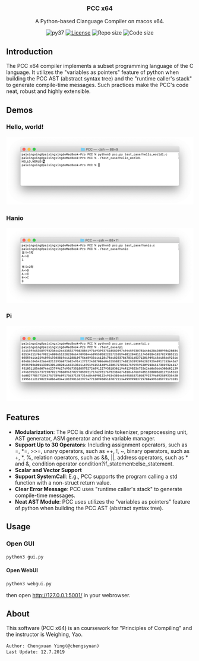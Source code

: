 <p align="center">
  <h3 align="center">PCC x64</h3>
  <p align="center">
    A Python-based Clanguage Compiler on macos x64.
  </p>
  <p align="center">
    <img src="https://img.shields.io/badge/python-3.6%20%7C%203.7-blue.svg" alt="py37">
    <a href="http://opensource.org/licenses/MIT"><img src="https://img.shields.io/github/license/lc-soft/LCUI.svg" alt="License"></a>
    <img src="https://img.shields.io/github/repo-size/chengsyuan/pcc.svg" alt="Repo size">
    <img src="https://img.shields.io/github/languages/code-size/chengsyuan/pcc.svg" alt="Code size">
  </p>
</p>

## Introduction

The PCC x64 compiler implements a subset programming language of  the C language. It utilizes the "variables as pointers" feature of python when building the PCC AST (abstract syntax tree) and the "runtime caller's stack" to generate compile-time messages. Such practices make the PCC's code neat, robust and highly extensible.

## Demos

### Hello, world!

![hello_world1](res/hello_world1.png)

### Hanio
![hanio](res/hanio.png)

### Pi
![pi](res/pi.png)

## Features
* **Modularization**: The PCC is divided into tokenizer, preprocessing unit, AST generator, ASM generator and the variable manager.
* **Support Up to 30 Operators**: Including assignment operators, such as =, \*=, >>=, unary operators, such as ++, !, ~, binary operators, such as +, \*, %, relation operators, such as &&, ||, address operators, such as * and &, condition operator condition?if_statement:else_statement.
* **Scalar and Vector Support**
* **Support SystemCall**: E.g., PCC supports the program calling a std function with a non-struct return value.
* **Clear Error Message**: PCC  uses "runtime caller's stack" to generate compile-time messages.
* **Neat AST Module**: PCC  uses utilizes the "variables as pointers" feature of python when building the PCC AST (abstract syntax tree).

## Usage

### Open GUI
```bash
python3 gui.py
```

#### Open WebUI
```bash
python3 webgui.py
```

then open http://127.0.0.1:5001/ in your webrowser.

## About

This software (PCC x64) is an coursework for "Principles of Compiling" and the instructor is Weighing, Yao.

```
Author: Chengxuan Ying(@chengsyuan)
Last Update: 12.7.2019
```

